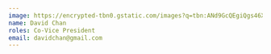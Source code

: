 ```yaml
---
image: https://encrypted-tbn0.gstatic.com/images?q=tbn:ANd9GcQEgiQgs46XlQuKw8g42w_FBu-BZpueWAMUfrXY3OnXJjRvpMH-2ylhBrZ2BROeGnvLXF0&usqp=CAU
name: David Chan
roles: Co-Vice President
email: davidchan@gmail.com
---
```

